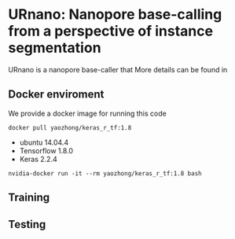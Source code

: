 # URnano: Nanopore base-calling from a perspective of instance segmentation

URnano is a nanopore base-caller that 
More details can be found in <bioAxiv link>

## Docker enviroment
We provide a docker image for running this code
```
docker pull yaozhong/keras_r_tf:1.8
```

* ubuntu 14.04.4
* Tensorflow 1.8.0
* Keras 2.2.4

```
nvidia-docker run -it --rm yaozhong/keras_r_tf:1.8 bash
```

## Training


## Testing